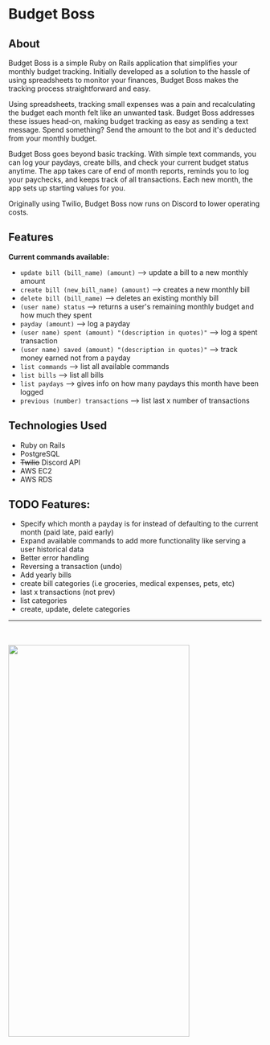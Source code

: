 # Budget Boss

## About

Budget Boss is a simple Ruby on Rails application that simplifies your monthly budget tracking. Initially developed as a solution to the hassle of using spreadsheets to monitor your finances, Budget Boss makes the tracking process straightforward and easy.

Using spreadsheets, tracking small expenses was a pain and recalculating the budget each month felt like an unwanted task. Budget Boss addresses these issues head-on, making budget tracking as easy as sending a text message. Spend something? Send the amount to the bot and it's deducted from your monthly budget.

Budget Boss goes beyond basic tracking. With simple text commands, you can log your paydays, create bills, and check your current budget status anytime. The app takes care of end of month reports, reminds you to log your paychecks, and keeps track of all transactions. Each new month, the app sets up starting values for you.

Originally using Twilio, Budget Boss now runs on Discord to lower operating costs.

## Features

**Current commands available:**
- `update bill (bill_name) (amount)`  --> update a bill to a new monthly amount
- `create bill (new_bill_name) (amount)` --> creates a new monthly bill
- `delete bill (bill_name)` --> deletes an existing monthly bill 
- `(user name) status` --> returns a user's remaining monthly budget and how much they spent
- `payday (amount)` --> log a payday
- `(user name) spent (amount) "(description in quotes)"` --> log a spent transaction
- `(user name) saved (amount) "(description in quotes)"` --> track money earned not from a payday
- `list commands` --> list all available commands
- `list bills` --> list all bills
- `list paydays` --> gives info on how many paydays this month have been logged
- `previous (number) transactions` --> list last x number of transactions


## Technologies Used

- Ruby on Rails
- PostgreSQL
- ~~Twilio~~ Discord API
- AWS EC2
- AWS RDS

## TODO Features:

- Specify which month a payday is for instead of defaulting to the current month (paid late, paid early)
- Expand available commands to add more functionality like serving a user historical data
- Better error handling
- Reversing a transaction (undo)
- Add yearly bills
- create bill categories (i.e groceries, medical expenses, pets, etc)
- last x transactions (not prev)
- list categories
- create, update, delete categories

---
<br/>
<br/>

<img src="demo.gif" width="360" height="780">
